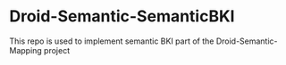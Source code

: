 #  Droid-Semantic-SemanticBKI
This repo is used to implement semantic BKI part of the Droid-Semantic-Mapping project